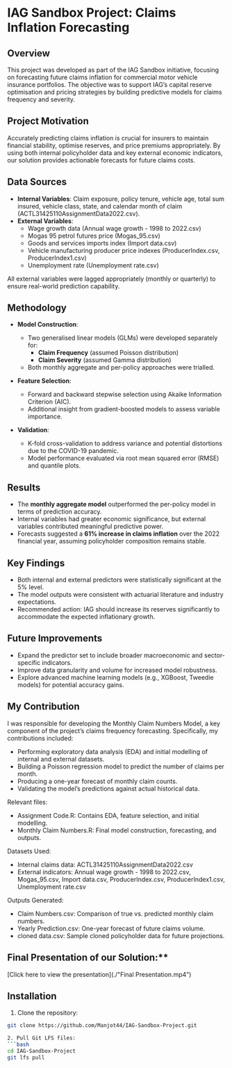 # IAG Sandbox Project: Claims Inflation Forecasting

## Overview
This project was developed as part of the IAG Sandbox initiative, focusing on forecasting future claims inflation for commercial motor vehicle insurance portfolios. The objective was to support IAG’s capital reserve optimisation and pricing strategies by building predictive models for claims frequency and severity.

## Project Motivation
Accurately predicting claims inflation is crucial for insurers to maintain financial stability, optimise reserves, and price premiums appropriately. By using both internal policyholder data and key external economic indicators, our solution provides actionable forecasts for future claims costs.

## Data Sources
- **Internal Variables**: Claim exposure, policy tenure, vehicle age, total sum insured, vehicle class, state, and calendar month of claim (ACTL31425110AssignmentData2022.csv).
- **External Variables**:
  - Wage growth data (Annual wage growth - 1998 to 2022.csv)
  - Mogas 95 petrol futures price (Mogas_95.csv)
  - Goods and services imports index (Import data.csv)
  - Vehicle manufacturing producer price indexes (ProducerIndex.csv, ProducerIndex1.csv)
  - Unemployment rate (Unemployment rate.csv)

All external variables were lagged appropriately (monthly or quarterly) to ensure real-world prediction capability.

## Methodology
- **Model Construction**: 
  - Two generalised linear models (GLMs) were developed separately for:
    - **Claim Frequency** (assumed Poisson distribution)
    - **Claim Severity** (assumed Gamma distribution)
  - Both monthly aggregate and per-policy approaches were trialled.

- **Feature Selection**: 
  - Forward and backward stepwise selection using Akaike Information Criterion (AIC).
  - Additional insight from gradient-boosted models to assess variable importance.

- **Validation**: 
  - K-fold cross-validation to address variance and potential distortions due to the COVID-19 pandemic.
  - Model performance evaluated via root mean squared error (RMSE) and quantile plots.

## Results
- The **monthly aggregate model** outperformed the per-policy model in terms of prediction accuracy.
- Internal variables had greater economic significance, but external variables contributed meaningful predictive power.
- Forecasts suggested a **61% increase in claims inflation** over the 2022 financial year, assuming policyholder composition remains stable.

## Key Findings
- Both internal and external predictors were statistically significant at the 5% level.
- The model outputs were consistent with actuarial literature and industry expectations.
- Recommended action: IAG should increase its reserves significantly to accommodate the expected inflationary growth.

## Future Improvements
- Expand the predictor set to include broader macroeconomic and sector-specific indicators.
- Improve data granularity and volume for increased model robustness.
- Explore advanced machine learning models (e.g., XGBoost, Tweedie models) for potential accuracy gains.

## My Contribution
I was responsible for developing the Monthly Claim Numbers Model, a key component of the project’s claims frequency forecasting.
Specifically, my contributions included:
- Performing exploratory data analysis (EDA) and initial modelling of internal and external datasets.
- Building a Poisson regression model to predict the number of claims per month.
- Producing a one-year forecast of monthly claim counts.
- Validating the model’s predictions against actual historical data.

Relevant files:
- Assignment Code.R: Contains EDA, feature selection, and initial modelling.
- Monthly Claim Numbers.R: Final model construction, forecasting, and outputs.

Datasets Used:
- Internal claims data: ACTL31425110AssignmentData2022.csv
- External indicators: Annual wage growth - 1998 to 2022.csv, Mogas_95.csv, Import data.csv, ProducerIndex.csv, ProducerIndex1.csv, Unemployment rate.csv

Outputs Generated:
- Claim Numbers.csv: Comparison of true vs. predicted monthly claim numbers.
- Yearly Prediction.csv: One-year forecast of future claims volume.
- cloned data.csv: Sample cloned policyholder data for future projections.

## Final Presentation of our Solution:**  
[Click here to view the presentation](./"Final Presentation.mp4")

## Installation
1. Clone the repository:
  ```bash
  git clone https://github.com/Manjot44/IAG-Sandbox-Project.git

2. Pull Git LFS files:
  ```bash
  cd IAG-Sandbox-Project
  git lfs pull

